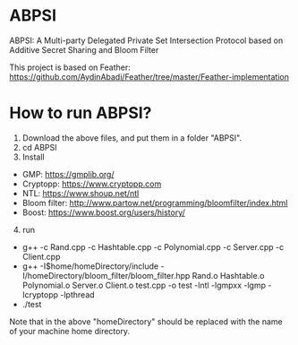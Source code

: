 # ABPSI
ABPSI: A Multi-party Delegated Private Set Intersection Protocol based on Additive Secret Sharing and Bloom Filter

This project is based on Feather:  https://github.com/AydinAbadi/Feather/tree/master/Feather-implementation

# How to run ABPSI?

1. Download the above files, and put them in a folder "ABPSI".
2. cd ABPSI
3. Install
  * GMP: https://gmplib.org/
  * Cryptopp: https://www.cryptopp.com
  * NTL: https://www.shoup.net/ntl
  * Bloom filter: http://www.partow.net/programming/bloomfilter/index.html
  * Boost: https://www.boost.org/users/history/
4. run
  * g++ -c Rand.cpp -c Hashtable.cpp -c Polynomial.cpp -c Server.cpp -c Client.cpp
  * g++  -I$home/homeDirectory/include -I/homeDirectory/bloom_filter/bloom_filter.hpp Rand.o Hashtable.o Polynomial.o Server.o Client.o test.cpp  -o test  -lntl -lgmpxx -lgmp -lcryptopp -lpthread
  * ./test
    
  Note that in the above "homeDirectory" should be replaced with the name of your machine home directory.
  
